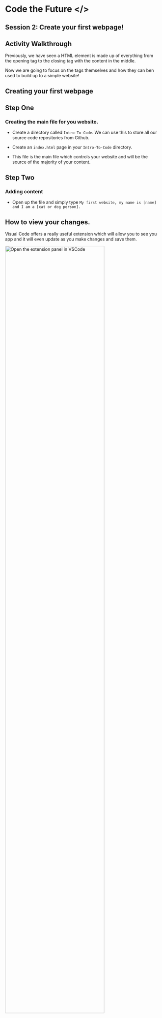 # Code the Future </>

## Session 2: Create your first webpage!

## Activity Walkthrough

Previously, we have seen a HTML element is made up of everything from the opening tag to the closing tag with the content in the middle.

Now we are going to focus on the tags themselves and how they can ben used to build up to a simple website!

## Creating your first webpage

## Step One

### Creating the main file for you website.

- Create a directory called `Intro-To-Code`. We can use this to store all our source code repositories from Github.

- Create an `index.html` page in your `Intro-To-Code` directory.

- This file is the main file which controls your website and will be the source of the majority of your content.

## Step Two

### Adding content

- Open up the file and simply type `My first website, my name is [name] and I am a [cat or dog person].`

## How to view your changes.

Visual Code offers a really useful extension which will allow you to see you app and it will even update as you make changes and save them.

<img src="https://raw.githubusercontent.com/sarah-cic-uk/Code-the-Future/main/images/session2/extensions_1.png" alt="Open the extension panel in VSCode" width="80%">

- In the search bar type `live server` and click on the top option which is published by Ritwick Dey.

- Them simply click install and restart your VScode.

- You will then be able to right click on your index.html file and select **open with live server**.

- This should then open a new window in your default browser and you should see something like this:

<img src="https://raw.githubusercontent.com/sarah-cic-uk/Code-the-Future/main/images/session2/initial_website_1.png" alt="A basic webpage with a some text on it" width="80%">

## Step Three

### Adding the basic structure

We will start off with adding the code you saw in the Previous section on line two which is a good place to start with any index.html file!

    <!DOCTYPE html>
    <html>
        <head>
    	    <meta charset="utf-8">
    	    <title></title>
        </head>
        <body>
        </body>
    </html>

Just to quickly recap, `<!DOCTYPE html>` is the HTML declaration and not strictly a HTML tag but "informs" the browser of the type of language to expect. Here we are telling the browser to expect HTML 5.

Next have the `<html>` which tells the browser where the code itself is.

And finally we have the `<head>` and `<body>` tags. The head tag includes all of the additional information about the webpage and the body includes all of the content which will be displayed on the screen.

## Step Four

### The Final Step

- Add `My first website` between the title Tags to create a title that should now be displayed on the tab in your browser.
- Add a H1 tag in between the body tags and add `my name is [name]` which will give your website a header.
- Add a P tag into the body as well and add `and I am a [cat or dog person]`. This will have the effect of creating a paragraph, feel free to add more information about yourself using any HTML tags you like!

  Example

  ```
  <!DOCTYPE html>
    <html>
      <head>
        <title>My First Website</title>
      </head>
      <body>
        <h1>My name is Henry</h1>
        <p>And I am a cat person</p>
      </body>
    </html>
  ```

## Example finished activity

If you get stuck or would like some inspiration on what to add to you page, you can check out the <a href='https://raw.githubusercontent.com/sarah-cic-uk/Code-the-Future/main/session-2/example-finished-activities/index_section_02_example.html'>example finished activity</a>

## Resources

<ul>
<li><a href='https://www.w3schools.com/tags/default.asp'>W3 Schools</a></li>
<li><a href='https://developer.mozilla.org/en-US/docs/Web/HTML/Element'>MDN Web Docs</a></li>
</ul>

<div style="width: 100%">
<a href='dev_tools.md'><-- Previous section: Chrome Dev Tools</a>
<div align="right"><a href='../session-3/README.md'>Next section: Session 3 Introduction --></a></div>
</div>
